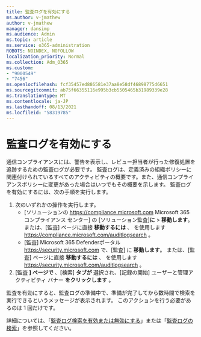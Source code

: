 ```yaml
---
title: 監査ログを有効にする
ms.author: v-jmathew
author: v-jmathew
manager: dansimp
ms.audience: Admin
ms.topic: article
ms.service: o365-administration
ROBOTS: NOINDEX, NOFOLLOW
localization_priority: Normal
ms.collection: Adm_O365
ms.custom:
- "9000549"
- "7456"
ms.openlocfilehash: fcf35457ed886581e37aa8e58df46898775d6651
ms.sourcegitcommit: ab75f66355116e995b3cb5505465b31989339e28
ms.translationtype: MT
ms.contentlocale: ja-JP
ms.lasthandoff: 08/13/2021
ms.locfileid: "58319785"
---
```

# <a name="enable-the-audit-log"></a>監査ログを有効にする

通信コンプライアンスには、警告を表示し、レビュー担当者が行った修復処置を追跡するための監査ログが必要です。 監査ログは、定義済みの組織ポリシーに関連付けられているすべてのアクティビティの概要です。また、通信コンプライアンスポリシーに変更があった場合はいつでもその概要を示します。 監査ログを有効にするには、次の手順を実行します。

1. 次のいずれかの操作を実行します。
   - [ソリューションの <https://compliance.microsoft.com> Microsoft 365 コンプライアンス センター] の [ソリューション監査]**に** \> **移動します**。 または、[監査] ページに直接 **移動するには** 、 を使用します <https://compliance.microsoft.com/auditlogsearch> 。
   - [監査] Microsoft 365 Defenderポータル <https://security.microsoft.com> で、[監査] に **移動します**。 または、[監査] ページに直接 **移動するには** 、 を使用します <https://security.microsoft.com/auditlogsearch> 。
2. [監査 **] ページで** 、[検索] **タブが** 選択され、[記録の開始] ユーザーと管理アクティビティ バナー **をクリックします** 。

監査を有効にすると、監査ログの準備中で、準備が完了してから数時間で検索を実行できるというメッセージが表示されます。 このアクションを行う必要があるのは 1 回だけです。

詳細については、「[監査ログ検索を有効または無効にする](https://docs.microsoft.com/microsoft-365/compliance/turn-audit-log-search-on-or-off)」または「[監査ログの検索](https://docs.microsoft.com/microsoft-365/compliance/search-the-audit-log-in-security-and-compliance)」を参照してください。
